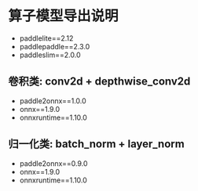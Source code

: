 # 算子模型导出说明
- paddlelite==2.12
- paddlepaddle==2.3.0
- paddleslim==2.0.0

## 卷积类: conv2d + depthwise_conv2d
- paddle2onnx==1.0.0
- onnx==1.9.0
- onnxruntime==1.10.0

## 归一化类: batch_norm + layer_norm
- paddle2onnx==0.9.0
- onnx==1.9.0
- onnxruntime==1.10.0